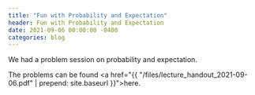 ```yaml
---
title: "Fun with Probability and Expectation"
header: Fun with Probability and Expectation
date: 2021-09-06 00:00:00 -0400
categories: blog
---
```


We had a problem session on probability and expectation.

The problems can be found
<a href="{{ "/files/lecture_handout_2021-09-06.pdf" | prepend: site.baseurl }}">here</a>.

